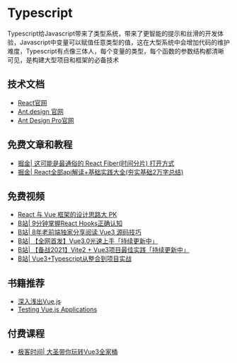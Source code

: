 # Typescript

<!-- ['❌','✅','🔥','⭐'] -->

Typescript给Javascript带来了类型系统，带来了更智能的提示和丝滑的开发体验，Javascript中变量可以赋值任意类型的值，这在大型系统中会增加代码的维护难度，Typescript有点像三体人，每个变量的类型，每个函数的参数结构都清晰可见，是构建大型项目和框架的必备技术

<roadmap :data="[
  {title:'React',download:true,x:400,y:20},
    { title:'Typescript',y:260, link:'/fe/typescript.html',
    left:[
      ['基础类型'],
      ['Interface'],
      ['复合类型'],
      ['泛型<T>',[
        ['extends'],
        ['keyof'],
        ['infer'],
      ]],
    ],
    right:[
      ['接口类型',[
        ['智能提示']
      ]],
      ['Vue+TS'],
      ['React+TS'],
    ],
  } ,
  { title:'和面试官谈笑风生',y:220
  } 
]" />


## 技术文档
* [React官网](https://react.docschina.org/)
* [Ant.design 官网](https://ant.design/index-cn)
* [Ant Design Pro官网](https://pro.ant.design/)
## 免费文章和教程

* [掘金| 这可能是最通俗的 React Fiber(时间分片) 打开方式](https://juejin.cn/post/6844903975112671239)
* [掘金|  React全部api解读+基础实践大全(夯实基础2万字总结)](https://juejin.cn/post/6950063294270930980)
## 免费视频

* [React 与 Vue 框架的设计思路大 PK](https://www.bilibili.com/video/BV1az4y127Ga/)
* [B站| 9分钟掌握React Hooks正确认知](https://www.bilibili.com/video/BV1JU4y1E73v?from=search&seid=1480540993076541477&spm_id_from=333.337.0.0)
* [B站| 8年老前端独家分享阅读 Vue3 源码技巧](https://www.bilibili.com/video/BV1xy4y1178G?spm_id_from=333.999.0.0)
* [B站| 【全网首发】Vue3.0光速上手「持续更新中」](https://www.bilibili.com/video/BV1Wh411X7Xp?spm_id_from=333.999.0.0)
* [B站| 【备战2021】Vite2 + Vue3项目最佳实践「持续更新中」](https://www.bilibili.com/video/BV1vX4y1K7bQ?spm_id_from=333.999.0.0)
* [B站| Vue3+Typescript从整合到项目实战](https://www.bilibili.com/video/BV1no4y1k7kJ?spm_id_from=333.999.0.0)

## 书籍推荐

* [深入浅出Vue.js](https://book.douban.com/subject/32581281/)
* [Testing Vue.js Applications](https://book.douban.com/subject/33338290/)

## 付费课程

* [极客时间| 大圣带你玩转Vue3全家桶](https://time.geekbang.org/column/intro/100094401?code=r78oEOqzZRyXf4pq6sDsv55Txm-8xGuB94dQMOW19Q8%3D&page=A)